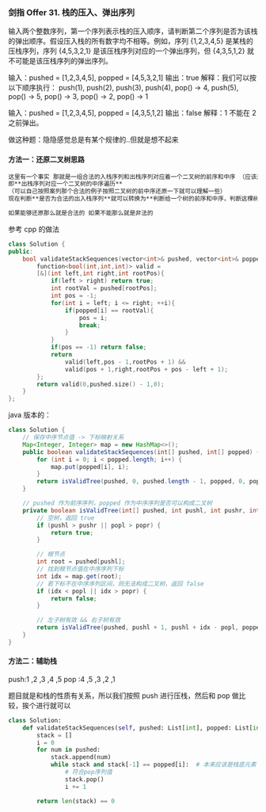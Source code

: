 ### 剑指 Offer 31. 栈的压入、弹出序列

输入两个整数序列，第一个序列表示栈的压入顺序，请判断第二个序列是否为该栈的弹出顺序。假设压入栈的所有数字均不相等。例如，序列 {1,2,3,4,5} 是某栈的压栈序列，序列 {4,5,3,2,1} 是该压栈序列对应的一个弹出序列，但 {4,3,5,1,2} 就不可能是该压栈序列的弹出序列。

输入：pushed = [1,2,3,4,5], popped = [4,5,3,2,1]
输出：true
解释：我们可以按以下顺序执行：
push(1), push(2), push(3), push(4), pop() -> 4,
push(5), pop() -> 5, pop() -> 3, pop() -> 2, pop() -> 1

输入：pushed = [1,2,3,4,5], popped = [4,3,5,1,2]
输出：false
解释：1 不能在 2 之前弹出。

做这种题：隐隐感觉总是有某个规律的..但就是想不起来

#### 方法一：还原二叉树思路

```markdown
这里有一个事实 那就是一组合法的入栈序列和出栈序列对应着一个二叉树的前序和中序 （应该是来源于 2000 多年浙大的一道考研真题） 即**入栈序列对应一个二叉树的前序遍历**
即**出栈序列对应一个二叉树的中序遍历**
（可以自己按照案列那个合法的例子按照二叉树的前中序还原一下就可以理解一些）
现在判断**是否为合法的出入栈序列**就可以转换为**判断给一个树的前序和中序，判断这棵树能否还原为一个二叉树**

如果能够还原那么就是合法的 如果不能那么就是非法的
```

参考 cpp 的做法

```cpp
class Solution {
public:
    bool validateStackSequences(vector<int>& pushed, vector<int>& popped) {
        function<bool(int,int,int)> valid =
        [&](int left,int right,int rootPos){
            if(left > right) return true;
            int rootVal = pushed[rootPos];
            int pos = -1;
            for(int i = left; i <= right; ++i){
                if(popped[i] == rootVal){
                    pos = i;
                    break;
                }
            }
            if(pos == -1) return false;
            return
                valid(left,pos - 1,rootPos + 1) &&
                valid(pos + 1,right,rootPos + pos - left + 1);
        };
        return valid(0,pushed.size() - 1,0);
    }
};
```

java 版本的：

```java
class Solution {
    // 保存中序节点值 -> 下标映射关系
    Map<Integer, Integer> map = new HashMap<>();
    public boolean validateStackSequences(int[] pushed, int[] popped) {
        for (int i = 0; i < popped.length; i++) {
            map.put(popped[i], i);
        }
        return isValidTree(pushed, 0, pushed.length - 1, popped, 0, popped.length - 1);
    }

    // pushed 作为前序序列，popped 作为中序序列是否可以构成二叉树
    private boolean isValidTree(int[] pushed, int pushl, int pushr, int[] popped, int popl, int popr) {
        // 空树，返回 true
        if (pushl > pushr || popl > popr) {
            return true;
        }

        // 根节点
        int root = pushed[pushl];
        // 找到根节点值在中序序列下标
        int idx = map.get(root);
        // 若下标不在中序序列区间，则无法构成二叉树，返回 false
        if (idx < popl || idx > popr) {
            return false;
        }

        // 左子树有效 && 右子树有效
        return isValidTree(pushed, pushl + 1, pushl + idx - popl, popped, popl, idx - 1) && isValidTree(pushed, pushl + idx - popl + 1, pushr, popped, idx + 1, popr);
    }
}


```

#### 方法二：辅助栈

push:1 ,2 ,3 ,4 ,5
pop :4 ,5 ,3 ,2 ,1

题目就是和栈的性质有关系，所以我们按照 push 进行压栈，然后和 pop 做比较，挨个进行就可以

```python
class Solution:
    def validateStackSequences(self, pushed: List[int], popped: List[int]) -> bool:
        stack = []
        i = 0
        for num in pushed:
            stack.append(num)
            while stack and stack[-1] == popped[i]:  # 本来应该是栈底元素
                # 符合pop序列值
                stack.pop()
                i += 1

        return len(stack) == 0

```
